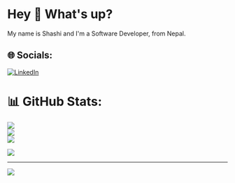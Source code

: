 <h1 align="left">Hey 👋 What's up?</h1>



<p align="left">My name is Shashi and I'm a Software Developer, from Nepal.</p>






## 🌐 Socials:
[![LinkedIn](https://img.shields.io/badge/LinkedIn-%230077B5.svg?logo=linkedin&logoColor=white)](https://linkedin.com/in/shashi-sharma-6a5463ab) 
# 📊 GitHub Stats:
![](https://github-readme-stats.vercel.app/api?username=sharmashashi&theme=transparent&hide_border=true&include_all_commits=true&count_private=false)<br/>
![](https://github-readme-streak-stats.herokuapp.com/?user=sharmashashi&theme=transparent&hide_border=true)<br/>
![](https://github-readme-stats.vercel.app/api/top-langs/?username=sharmashashi&theme=transparent&hide_border=true&include_all_commits=true&count_private=false&layout=compact)


![](https://quotes-github-readme.vercel.app/api?type=horizontal&theme=dark)

---
![](https://komarev.com/ghpvc/?username=sharmashashi&color=green)

<!-- Proudly created with GPRM ( https://gprm.itsvg.in ) -->

